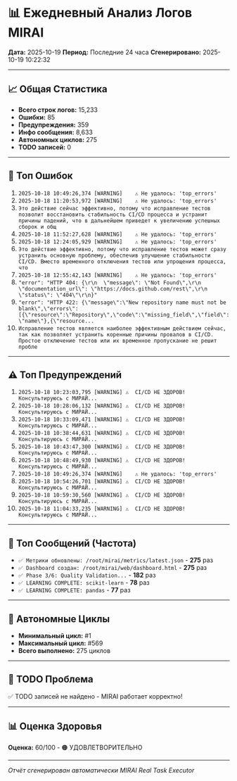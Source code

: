 # 📊 Ежедневный Анализ Логов MIRAI

**Дата:** 2025-10-19
**Период:** Последние 24 часа
**Сгенерировано:** 2025-10-19 10:22:32

---

## 📈 Общая Статистика

- **Всего строк логов:** 15,233
- **Ошибки:** 85
- **Предупреждения:** 359
- **Инфо сообщения:** 8,633
- **Автономных циклов:** 275
- **TODO записей:** 0

---

## 🔴 Топ Ошибок

1. `2025-10-18 10:49:26,374 [WARNING]    ⚠️ Не удалось: 'top_errors'`
2. `2025-10-18 11:20:53,972 [WARNING]    ⚠️ Не удалось: 'top_errors'`
3. `Это действие сейчас эффективно, потому что исправление тестов позволит восстановить стабильность CI/CD процесса и устранит причины падений, что в дальнейшем приведет к увеличению успешных сборок и общ`
4. `2025-10-18 11:52:27,628 [WARNING]    ⚠️ Не удалось: 'top_errors'`
5. `2025-10-18 12:24:05,929 [WARNING]    ⚠️ Не удалось: 'top_errors'`
6. `Это действие эффективно, потому что исправление тестов может сразу устранить основную проблему, обеспечив улучшение стабильности CI/CD. Вместо временного отключения тестов или упрощения процесса, что `
7. `2025-10-18 12:55:42,143 [WARNING]    ⚠️ Не удалось: 'top_errors'`
8. `"error": "HTTP 404: {\r\n  \"message\": \"Not Found\",\r\n  \"documentation_url\": \"https://docs.github.com/rest\",\r\n  \"status\": \"404\"\r\n}"`
9. `"error": "HTTP 422: {\"message\":\"New repository name must not be blank\",\"errors\":[{\"resource\":\"Repository\",\"code\":\"missing_field\",\"field\":\"name\"},{\"resource...`
10. `Исправление тестов является наиболее эффективным действием сейчас, так как позволяет устранить коренные причины провалов в CI/CD. Простое отключение тестов или их временное пропускание не решит пробле`

---

## ⚠️ Топ Предупреждений

1. `2025-10-18 10:23:03,795 [WARNING] ⚠️  CI/CD НЕ ЗДОРОВ! Консультируюсь с МИРАЙ...`
2. `2025-10-18 10:28:06,132 [WARNING] ⚠️  CI/CD НЕ ЗДОРОВ! Консультируюсь с МИРАЙ...`
3. `2025-10-18 10:33:09,471 [WARNING] ⚠️  CI/CD НЕ ЗДОРОВ! Консультируюсь с МИРАЙ...`
4. `2025-10-18 10:38:44,631 [WARNING] ⚠️  CI/CD НЕ ЗДОРОВ! Консультируюсь с МИРАЙ...`
5. `2025-10-18 10:43:47,300 [WARNING] ⚠️  CI/CD НЕ ЗДОРОВ! Консультируюсь с МИРАЙ...`
6. `2025-10-18 10:48:49,930 [WARNING] ⚠️  CI/CD НЕ ЗДОРОВ! Консультируюсь с МИРАЙ...`
7. `2025-10-18 10:49:26,374 [WARNING]    ⚠️ Не удалось: 'top_errors'`
8. `2025-10-18 10:54:26,701 [WARNING] ⚠️  CI/CD НЕ ЗДОРОВ! Консультируюсь с МИРАЙ...`
9. `2025-10-18 10:59:30,560 [WARNING] ⚠️  CI/CD НЕ ЗДОРОВ! Консультируюсь с МИРАЙ...`
10. `2025-10-18 11:04:33,235 [WARNING] ⚠️  CI/CD НЕ ЗДОРОВ! Консультируюсь с МИРАЙ...`

---

## 💬 Топ Сообщений (Частота)

- `✅ Метрики обновлены: /root/mirai/metrics/latest.json` - **275** раз
- `✅ Dashboard создан: /root/mirai/web/dashboard.html` - **275** раз
- `✅ Phase 3/6: Quality Validation...` - **182** раз
- `✅ LEARNING COMPLETE: scikit-learn` - **78** раз
- `✅ LEARNING COMPLETE: pandas` - **77** раз

---

## 🔄 Автономные Циклы

- **Минимальный цикл:** #1
- **Максимальный цикл:** #569
- **Всего выполнено:** 275 циклов

---

## 🚨 TODO Проблема

✅ TODO записей не найдено - MIRAI работает корректно!

---

## 📊 Оценка Здоровья

**Оценка:** 60/100 - 🟠 УДОВЛЕТВОРИТЕЛЬНО

---

*Отчёт сгенерирован автоматически MIRAI Real Task Executor*
